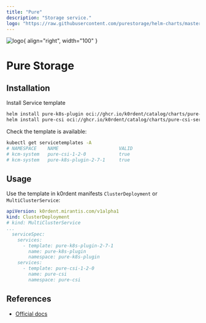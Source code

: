 ```yaml
---
title: "Pure"
description: "Storage service."
logo: "https://raw.githubusercontent.com/purestorage/helm-charts/master/pure-csi/pure-storage.png"
---
```

![logo](https://raw.githubusercontent.com/purestorage/helm-charts/master/pure-csi/pure-storage.png){ align="right", width="100" }
# Pure Storage

## Installation
Install Service template
~~~bash
helm install pure-k8s-plugin oci://ghcr.io/k0rdent/catalog/charts/pure-k8s-plugin-service-template -n kcm-system
helm install pure-csi oci://ghcr.io/k0rdent/catalog/charts/pure-csi-service-template -n kcm-system
~~~

Check the template is available:
~~~bash
kubectl get servicetemplates -A
# NAMESPACE    NAME                      VALID
# kcm-system   pure-csi-1-2-0            true
# kcm-system   pure-k8s-plugin-2-7-1     true
~~~

## Usage
Use the template in k0rdent manifests `ClusterDeployment` or `MultiClusterService`:
~~~yaml
apiVersion: k0rdent.mirantis.com/v1alpha1
kind: ClusterDeployment
# kind: MultiClusterService
...
  serviceSpec:
    services:
      - template: pure-k8s-plugin-2-7-1
        name: pure-k8s-plugin
        namespace: pure-k8s-plugin
    services:
      - template: pure-csi-1-2-0
        name: pure-csi
        namespace: pure-csi
~~~

## References
- [Official docs](https://github.com/purestorage/helm-charts)
